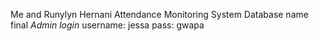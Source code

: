 Me and Runylyn Hernani
Attendance Monitoring System
Database name final
*Admin login*
username: jessa
pass: gwapa
